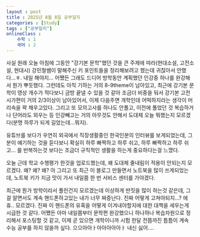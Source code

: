 ```yaml
---
layout : post
title : 2025년 8월 8일 공부일지
categories : [Study]
tags : ["공부일지"]
onlineClass :
    수학 : 1
    국어 : 2
---
```

사실 원래 오늘 아침에 그동안 "강기본 문학"했던 것을 큰 주제에 따라(현대소설, 고전소설, 현대시) 강민철쌤이 말해주신 키 포인트들을 정리해보려고 했는데 귀찮아서 안했다...ㅎ. 내일 해야지...
어쨌든 그래도 드디어 방학동안 계획했던 인강중 하나를 완강해서 뭔가 뿌듯했다. 그런데도 아직 기하는 거의 8-9theme이 남아있고, 최근에 강기본 문학이 영상 개수가 적다보니 금방 끝낼 수 있을 것 같아 조금더 비중을 둬서 강기본 고전시가편이 거의 2/3이상이 남아있어서, 이제 다음주면 개학인데 어떡하지라는 생각이 머리속을 꽉 채우고있다. 그리고 또 모의고사를 하나도 안풀고, 이전에 풀었던 것 복습하거나 단어라도 외우는 등 인강빼고는 거의 아무것도 안해서 도대체 오늘 뭐했는지 모르겠다(분명 하루가 되게 길었는데...뭐지). 

유튜브를 보다가 우연히 외국에서 직장생활중인 한국인분의 인터뷰를 보게되었는데, 그분이 얘기하는 것을 듣다보니 확실히 하루 빠짝하고 하루 쉬고, 하루 빠짝하고 하루 쉬고... 를 반복하는것 보다는 조금더 규칙적인 생활을 하는게 중요하다는걸 느꼈다.

오늘 근데 학교 수행평가 한것을 업로드했는데, 왜 도대체 줄내림이 적용이 안되는지 모르겠다. 왜? 왜? 왜? 아 그리고 또 최근 이 블로그 만들면서 노트북을 많이 쓰게되었는데, 노트북 키가 지금 맛이 가서 내일쯤 한 번 서비스 센터를 가야겠다.

최근에 뭔가 방학이라서 풀린건지 모르겠는데 이상하게 딴짓을 많이 하는것 같은데, 그걸 알면서도 계속 핸드폰하고있는 내가 너무 짜증난다. 진짜 어떻게 고쳐야되지...? 에휴.. 모르겠다. 진짜 이 핸드폰의 유혹을 어떻게 이겨내야할지에 대한 대책을 세우는게 시급한 것 같다. 어쨌든 아마 내일쯤부터 문학편 완강했으니 하나하나 복습차원으로 정리해서 포스팅할 것 같고, 이제 곧 있으면 개학이니까 시험 한달 전쯤까진 틈틈이 계속 수능 공부를 하지 않을까 싶다. 으으아아ㅏ아아아아아ㅏ 내신 싫어....